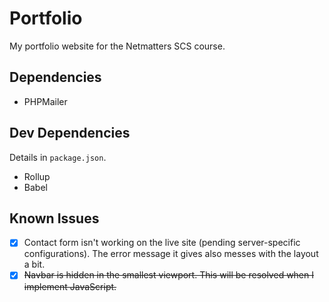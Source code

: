 # Portfolio
My portfolio website for the Netmatters SCS course.

## Dependencies
- PHPMailer

## Dev Dependencies
Details in `package.json`.
- Rollup
- Babel

## Known Issues
- [X] Contact form isn't working on the live site (pending server-specific configurations). The error message it gives also messes with the layout a bit.
- [X] ~~Navbar is hidden in the smallest viewport. This will be resolved when I implement JavaScript.~~
